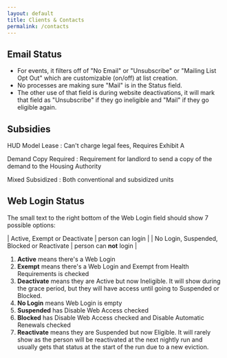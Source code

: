 ```yaml
---
layout: default
title: Clients & Contacts
permalink: /contacts
---
```


## Email Status

- For events, it filters off of "No Email" or "Unsubscribe" or "Mailing List Opt Out" which are customizable (on/off) at list creation.
- No processes are making sure "Mail" is in the Status field.
- The other use of that field is during website deactivations, it will mark that field as "Unsubscribe" if they go ineligible and "Mail" if they go eligible again.

## Subsidies

HUD Model Lease
: Can't charge legal fees, Requires Exhibit A

Demand Copy Required
: Requirement for landlord to send a copy of the demand to the Housing Authority

Mixed Subsidized
: Both conventional and subsidized units

## Web Login Status

The small text to the right bottom of the Web Login field should show 7 possible options:  

| Active, Exempt or Deactivate | person can login |
| No Login, Suspended, Blocked or Reactivate | person can **not** login |

1.  **Active** means there's a Web Login 
1.  **Exempt** means there's a Web Login and Exempt from Health Requirements is checked
1.  **Deactivate** means they are Active but now Ineligible. It will show during the grace period, but they will have access until going to Suspended or Blocked.
1.  **No Login** means Web Login is empty
1.  **Suspended** has Disable Web Access checked
1.  **Blocked** has Disable Web Access checked and Disable Automatic Renewals checked
1.  **Reactivate** means they are Suspended but now Eligible. It will rarely show as the person will be reactivated at the next nightly run and usually gets that status at the start of the run due to a new eviction.